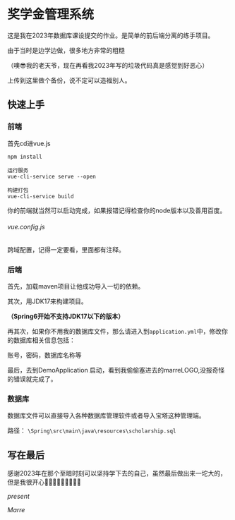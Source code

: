 # 奖学金管理系统
这是我在2023年数据库课设提交的作业。是简单的前后端分离的练手项目。



由于当时是边学边做，很多地方非常的粗糙

（噢😎我的老天爷，现在再看我2023年写的垃圾代码真是感觉到好恶心）

上传到这里做个备份，说不定可以造福别人。



## 快速上手

### 前端

首先cd进vue.js 



```
npm install

运行服务
vue-cli-service serve --open

构建打包
vue-cli-service build
```



你的前端就当然可以启动完成，如果报错记得检查你的node版本以及善用百度。



###### vue.config.js

跨域配置，记得一定要看，里面都有注释。



### 后端

首先，加载maven项目让他成功导入一切的依赖。

其次，用JDK17来构建项目。

**（Spring6开始不支持JDK17以下的版本）**



再其次，如果你不用我的数据库文件，那么请进入到`application.yml`中，修改你的数据库相关信息包括：

账号，密码，数据库名称等



最后，去到DemoApplication 启动，看到我偷偷塞进去的marreLOGO,没报奇怪的错误就完成了。



### 数据库

数据库文件可以直接导入各种数据库管理软件或者导入宝塔这种管理端。

路径： `\Spring\src\main\java\resources\scholarship.sql`



## 写在最后

感谢2023年在那个至暗时刻可以坚持学下去的自己，虽然最后做出来一坨大的，但是我很开心🥰🥰🥰🥰🥰🥰🥰🥰🥰



*present*

*Marre*
